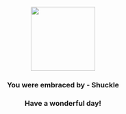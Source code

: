 <p align="center">
    <img src="https://raw.githubusercontent.com/PokeAPI/sprites/master/sprites/pokemon/213.png" width="150" height="150">
</p>
<h3 align="center">You were embraced by - <b>Shuckle</b></h3>
<h3 align="center">Have a wonderful day!</h3>
